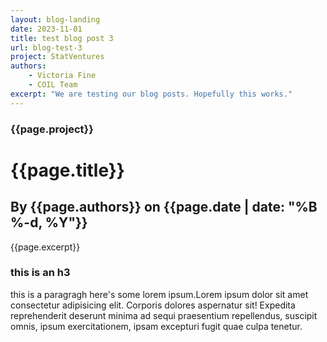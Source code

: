 ```yaml
---
layout: blog-landing
date: 2023-11-01
title: test blog post 3
url: blog-test-3
project: StatVentures
authors:
    - Victoria Fine
    - COIL Team
excerpt: "We are testing our blog posts. Hopefully this works."
---
```

### {{page.project}}
# {{page.title}}
## By {{page.authors}} on {{page.date | date: "%B %-d, %Y"}}


{{page.excerpt}}

### this is an h3

this is a paragragh here's some lorem ipsum.Lorem ipsum dolor sit amet consectetur adipisicing elit. Corporis dolores aspernatur sit! Expedita reprehenderit deserunt minima ad sequi praesentium repellendus, suscipit omnis, ipsum exercitationem, ipsam excepturi fugit quae culpa tenetur.